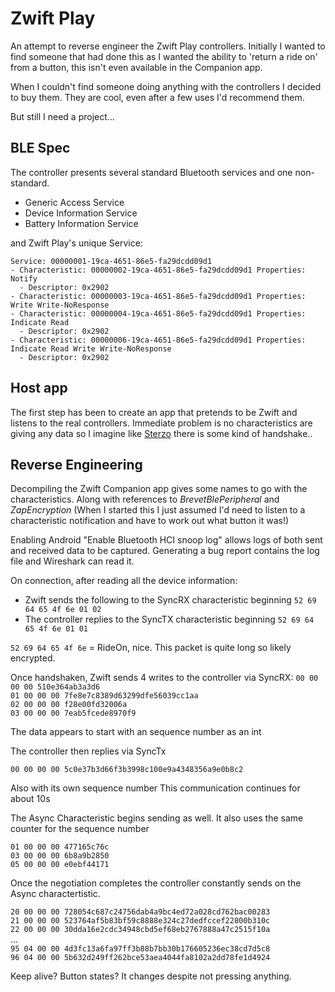 # Zwift Play

An attempt to reverse engineer the Zwift Play controllers. Initially I wanted to find someone that had done this as I wanted the ability to 'return a ride on' from a button, this isn't even available in the Companion app. 

When I couldn't find someone doing anything with the controllers I decided to buy them. They are cool, even after a few uses I'd recommend them. 

But still I need a project...

## BLE Spec

The controller presents several standard Bluetooth services and one non-standard.

- Generic Access Service
- Device Information Service
- Battery Information Service


and Zwift Play's unique Service:

```
Service: 00000001-19ca-4651-86e5-fa29dcdd09d1
- Characteristic: 00000002-19ca-4651-86e5-fa29dcdd09d1 Properties: Notify 
  - Descriptor: 0x2902
- Characteristic: 00000003-19ca-4651-86e5-fa29dcdd09d1 Properties: Write Write-NoResponse 
- Characteristic: 00000004-19ca-4651-86e5-fa29dcdd09d1 Properties: Indicate Read 
  - Descriptor: 0x2902
- Characteristic: 00000006-19ca-4651-86e5-fa29dcdd09d1 Properties: Indicate Read Write Write-NoResponse
  - Descriptor: 0x2902
```

## Host app

The first step has been to create an app that pretends to be Zwift and listens to the real controllers. Immediate problem is no characteristics are giving any data so I imagine like [Sterzo](https://github.com/matandoocorpo/Zwift-Steer/issues/4) there is some kind of handshake.. 

## Reverse Engineering

Decompiling the Zwift Companion app gives some names to go with the characteristics. Along with references to _BrevetBlePeripheral_ and _ZapEncryption_ (When I started this I just assumed I'd need to listen to a characteristic notification and have to work out what button it was!)

Enabling Android "Enable Bluetooth HCI snoop log" allows logs of both sent and received data to be captured. Generating a bug report contains the log file and Wireshark can read it. 

On connection, after reading all the device information:
- Zwift sends the following to the SyncRX characteristic beginning `52 69 64 65 4f 6e 01 02` 
- The controller replies to the SyncTX characteristic beginning `52 69 64 65 4f 6e 01 01`

`52 69 64 65 4f 6e` = RideOn, nice. This packet is quite long so likely encrypted.

Once handshaken, Zwift sends 4 writes to the controller via SyncRX:
`00 00 00 00 510e364ab3a3d6`  
`01 00 00 00 7fe8e7c8389d63299dfe56039cc1aa`  
`02 00 00 00 f28e00fd32006a`  
`03 00 00 00 7eab5fcede8970f9`  

The data appears to start with an sequence number as an int

The controller then replies via SyncTx

`00 00 00 00 5c0e37b3d66f3b3998c100e9a4348356a9e0b8c2`  

Also with its own sequence number
This communication continues for about 10s

The Async Characteristic begins sending as well. It also uses the same counter for the sequence number

`01 00 00 00 477165c76c`  
`03 00 00 00 6b8a9b2850`  
`05 00 00 00 e0ebf44171`

Once the negotiation completes the controller constantly sends on the Async charactertistic. 

`20 00 00 00 728054c687c24756dab4a9bc4ed72a028cd762bac00283`  
`21 00 00 00 523764af5b83bf59c8888e324c27dedfccef22800b310c`  
`22 00 00 00 30dda16e2cdc34948cbd5ef68eb2767888a47c2515f10a`  
...  
`95 04 00 00 4d3fc13a6fa97ff3b88b7bb30b176605236ec38cd7d5c8`  
`96 04 00 00 5b632d249ff262bce53aea4044fa8102a2dd78fe1d4924`  

Keep alive? Button states? It changes despite not pressing anything.

